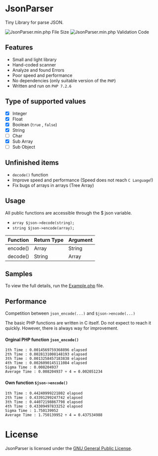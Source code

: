 # JsonParser
Tiny Library for parse JSON.

![JsonParser.min.php File Size](https://img.shields.io/badge/Compressed%20Size-None%20KB-blue.svg) ![JsonParser.min.php Validation Code](https://img.shields.io/badge/Validation%20Code-No%20Error-green.svg)


## Features 
  - Small and light library
  - Hand-coded scanner
  - Analyze and found Errors
  - Poor speed and performance
  - No dependencies (only suitable version of the `PHP`)
  - Written and run on `PHP 7.2.6`


## Type of supported values
  
  - [x] Integer
  - [x] Float
  - [x] Boolean (`true` , `false`)
  - [x] String
  - [ ] Char 
  - [x] Sub Array
  - [ ] Sub Object

## Unfinished items
  
  - `decode()` function
  - Improve speed and performance (Speed does not reach `C Language`!)
  - Fix bugs of arrays in arrays (Tree Array)
  

## Usage

All public functions are accessible through the $ json variable.

- `array $json->decode(string);`
- `string $json->encode(array);`



| Function | Return Type | Argument |
| -------- | ----------- | -------- |
| encode() |     Array   |  String  |
| decode() |     String  |  Array   |




## Samples

To view the full details, run the [Example.php](https://github.com/BaseMax/JsonParser/blob/master/Example.php) file.

## Performance


Competition between `json_encode(...)` and `$json->encode(...)`


The basic PHP functions are written in C itself.
Do not expect to reach it quickly.
However, there is always way for improvement.


#### Orginal PHP function `json_encode()`
```
1th Time : 0.0014569759368896 elapsed
2th Time : 0.0028131008148193 elapsed
3th Time : 0.0013258457183838 elapsed
4th Time : 0.0026090145111084 elapsed
Sigma Time : 0.008204937
Average Time : 0.008204937 ÷ 4 = 0.002051234
```

#### Own function `$json->encode()`
```
1th Time : 0.44240999221802 elapsed
2th Time : 0.43391299247742 elapsed
3th Time : 0.44072198867798 elapsed
4th Time : 0.43309497833252 elapsed
Sigma Time : 1.750139952
Average Time : 1.750139952 ÷ 4 = 0.437534988
```

# License

JsonParser is licensed under the [GNU General Public License](https://github.com/BaseMax/JsonParser/blob/master/LICENSE).
